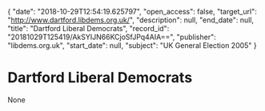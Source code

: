 {
  "date": "2018-10-29T12:54:19.625797", 
  "open_access": false, 
  "target_url": "http://www.dartford.libdems.org.uk/", 
  "description": null, 
  "end_date": null, 
  "title": "Dartford Liberal Democrats", 
  "record_id": "20181029T125419/AkSYIJN66KCjoSfJPq4AIA==", 
  "publisher": "libdems.org.uk", 
  "start_date": null, 
  "subject": "UK General Election 2005"
}

# Dartford Liberal Democrats

None